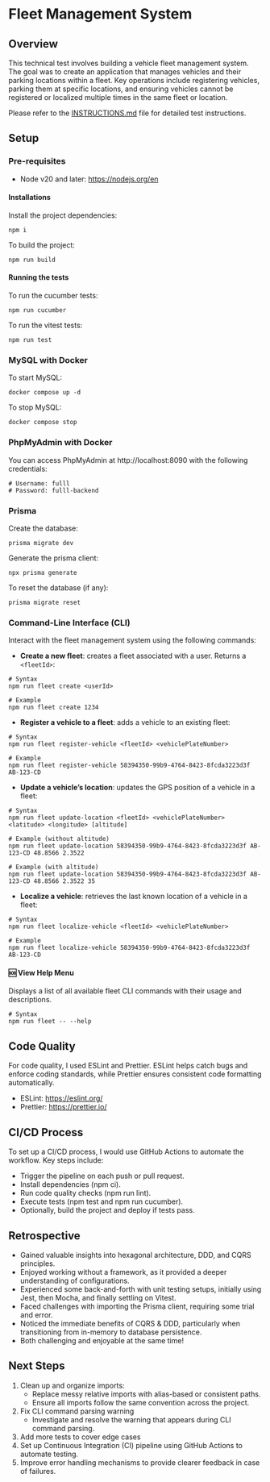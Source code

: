 # Fleet Management System

## Overview

This technical test involves building a vehicle fleet management system. The goal was to create an application that manages vehicles and their parking locations within a fleet. Key operations include registering vehicles, parking them at specific locations, and ensuring vehicles cannot be registered or localized multiple times in the same fleet or location.

Please refer to the [INSTRUCTIONS.md](INSTRUCTIONS.md) file for detailed test instructions.

## Setup

### Pre-requisites

- Node v20 and later: https://nodejs.org/en

#### Installations

Install the project dependencies:
```shell
npm i
```

To build the project:
```shell
npm run build
```

#### Running the tests

To run the cucumber tests:
```shell
npm run cucumber
```

To run the vitest tests:
```shell
npm run test
```

### MySQL with Docker

To start MySQL:
```shell
docker compose up -d
```

To stop MySQL:
```shell
docker compose stop
```

### PhpMyAdmin with Docker

You can access PhpMyAdmin at http://localhost:8090 with the following credentials:
```shell
# Username: fulll
# Password: fulll-backend
```

### Prisma

Create the database:
```shell
prisma migrate dev
```

Generate the prisma client:
```shell
npx prisma generate
```

To reset the database (if any):
```shell
prisma migrate reset
```

### Command-Line Interface (CLI)

Interact with the fleet management system using the following commands:

- **Create a new fleet**: creates a fleet associated with a user. Returns a `<fleetId>`:

```shell
# Syntax
npm run fleet create <userId>

# Example
npm run fleet create 1234
```

- **Register a vehicle to a fleet**: adds a vehicle to an existing fleet:

```shell
# Syntax
npm run fleet register-vehicle <fleetId> <vehiclePlateNumber>

# Example
npm run fleet register-vehicle 58394350-99b9-4764-8423-8fcda3223d3f AB-123-CD
```

- **Update a vehicle’s location**: updates the GPS position of a vehicle in a fleet:

```shell
# Syntax
npm run fleet update-location <fleetId> <vehiclePlateNumber> <latitude> <longitude> [altitude]

# Example (without altitude)
npm run fleet update-location 58394350-99b9-4764-8423-8fcda3223d3f AB-123-CD 48.8566 2.3522

# Example (with altitude)
npm run fleet update-location 58394350-99b9-4764-8423-8fcda3223d3f AB-123-CD 48.8566 2.3522 35
```

- **Localize a vehicle**: retrieves the last known location of a vehicle in a fleet:

```shell
# Syntax
npm run fleet localize-vehicle <fleetId> <vehiclePlateNumber>

# Example
npm run fleet localize-vehicle 58394350-99b9-4764-8423-8fcda3223d3f AB-123-CD
```

#### 🆘 View Help Menu

Displays a list of all available fleet CLI commands with their usage and descriptions.

```shell
# Syntax
npm run fleet -- --help
```

## Code Quality

For code quality, I used ESLint and Prettier. ESLint helps catch bugs and enforce coding standards, while Prettier ensures consistent code formatting automatically.
- ESLint: https://eslint.org/
- Prettier: https://prettier.io/

## CI/CD Process

To set up a CI/CD process, I would use GitHub Actions to automate the workflow. Key steps include:
- Trigger the pipeline on each push or pull request.
- Install dependencies (npm ci).
- Run code quality checks (npm run lint).
- Execute tests (npm test and npm run cucumber).
- Optionally, build the project and deploy if tests pass.

## Retrospective
- Gained valuable insights into hexagonal architecture, DDD, and CQRS principles.
- Enjoyed working without a framework, as it provided a deeper understanding of configurations.
- Experienced some back-and-forth with unit testing setups, initially using Jest, then Mocha, and finally settling on Vitest.
- Faced challenges with importing the Prisma client, requiring some trial and error.
- Noticed the immediate benefits of CQRS & DDD, particularly when transitioning from in-memory to database persistence.
- Both challenging and enjoyable at the same time!

## Next Steps
1. Clean up and organize imports:
   - Replace messy relative imports with alias-based or consistent paths.
   - Ensure all imports follow the same convention across the project.
2. Fix CLI command parsing warning
    - Investigate and resolve the warning that appears during CLI command parsing.
3. Add more tests to cover edge cases
4. Set up Continuous Integration (CI) pipeline using GitHub Actions to automate testing.
5. Improve error handling mechanisms to provide clearer feedback in case of failures.
